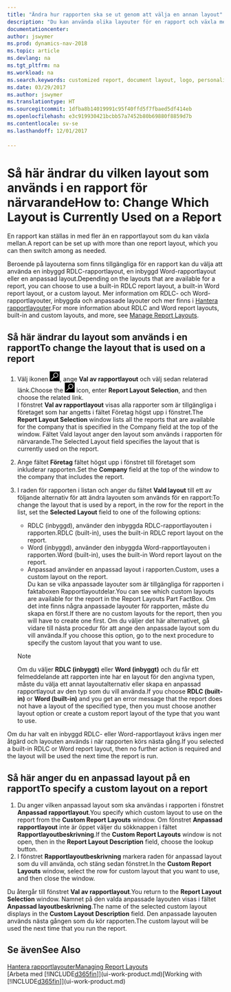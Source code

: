```yaml
---
title: "Ändra hur rapporten ska se ut genom att välja en annan layout"
description: "Du kan använda olika layouter för en rapport och växla mellan layouter för att ändra utseendet på en rapport."
documentationcenter: 
author: jswymer
ms.prod: dynamics-nav-2018
ms.topic: article
ms.devlang: na
ms.tgt_pltfrm: na
ms.workload: na
ms.search.keywords: customized report, document layout, logo, personalize
ms.date: 03/29/2017
ms.author: jswymer
ms.translationtype: HT
ms.sourcegitcommit: 1dfba8b14019991c95f40ffd5f7fbaed5df414eb
ms.openlocfilehash: e3c919930421bcbb57a7452b80b69880f8859d7b
ms.contentlocale: sv-se
ms.lasthandoff: 12/01/2017

---
```

# <a name="how-to-change-which-layout-is-currently-used-on-a-report"></a><span data-ttu-id="2dba6-103">Så här ändrar du vilken layout som används i en rapport för närvarande</span><span class="sxs-lookup"><span data-stu-id="2dba6-103">How to: Change Which Layout is Currently Used on a Report</span></span>
<span data-ttu-id="2dba6-104">En rapport kan ställas in med fler än en rapportlayout som du kan växla mellan.</span><span class="sxs-lookup"><span data-stu-id="2dba6-104">A report can be set up with more than one report layout, which you can then switch among as needed.</span></span>

<span data-ttu-id="2dba6-105">Beroende på layouterna som finns tillgängliga för en rapport kan du välja att använda en inbyggd RDLC-rapportlayout, en inbyggd Word-rapportlayout eller en anpassad layout.</span><span class="sxs-lookup"><span data-stu-id="2dba6-105">Depending on the layouts that are available for a report, you can choose to use a built-in RDLC report layout, a built-in Word report layout, or a custom layout.</span></span> <span data-ttu-id="2dba6-106">Mer information om RDLC- och Word-rapportlayouter, inbyggda och anpassade layouter och mer finns i [Hantera rapportlayouter](ui-manage-report-layouts.md).</span><span class="sxs-lookup"><span data-stu-id="2dba6-106">For more information about RDLC and Word report layouts, built-in and custom layouts, and more, see [Manage Report Layouts](ui-manage-report-layouts.md).</span></span>

## <a name="to-change-the-layout-that-is-used-on-a-report"></a><span data-ttu-id="2dba6-107">Så här ändrar du layout som används i en rapport</span><span class="sxs-lookup"><span data-stu-id="2dba6-107">To change the layout that is used on a report</span></span>
1. <span data-ttu-id="2dba6-108">Välj ikonen ![Söka efter sida eller rapport](media/ui-search/search_small.png "ikonen Söka efter sida eller rapport"), ange **Val av rapportlayout** och välj sedan relaterad länk.</span><span class="sxs-lookup"><span data-stu-id="2dba6-108">Choose the ![Search for Page or Report](media/ui-search/search_small.png "Search for Page or Report icon") icon, enter **Report Layout Selection**, and then choose the related link.</span></span>  
   <span data-ttu-id="2dba6-109">I fönstret **Val av rapportlayout** visas alla rapporter som är tillgängliga i företaget som har angetts i fältet Företag högst upp i fönstret.</span><span class="sxs-lookup"><span data-stu-id="2dba6-109">The **Report Layout Selection** window lists all the reports that are available for the company that is specified in the Company field at the top of the window.</span></span> <span data-ttu-id="2dba6-110">Fältet Vald layout anger den layout som används i rapporten för närvarande.</span><span class="sxs-lookup"><span data-stu-id="2dba6-110">The Selected Layout field specifies the layout that is currently used on the report.</span></span>
2. <span data-ttu-id="2dba6-111">Ange fältet **Företag** fältet högst upp i fönstret till företaget som inkluderar rapporten.</span><span class="sxs-lookup"><span data-stu-id="2dba6-111">Set the **Company** field at the top of the window to the company that includes the report.</span></span>
3. <span data-ttu-id="2dba6-112">I raden för rapporten i listan och anger du fältet **Vald layout** till ett av följande alternativ för att ändra layouten som används för en rapport:</span><span class="sxs-lookup"><span data-stu-id="2dba6-112">To change the layout that is used by a report, in the row for the report in the list, set the **Selected Layout** field to one of the following options:</span></span>
   * <span data-ttu-id="2dba6-113">RDLC (inbyggd), använder den inbyggda RDLC-rapportlayouten i rapporten.</span><span class="sxs-lookup"><span data-stu-id="2dba6-113">RDLC (built-in), uses the built-in RDLC report layout on the report.</span></span>
   * <span data-ttu-id="2dba6-114">Word (inbyggd), använder den inbyggda Word-rapportlayouten i rapporten.</span><span class="sxs-lookup"><span data-stu-id="2dba6-114">Word (built-in), uses the built-in Word report layout on the report.</span></span>
   * <span data-ttu-id="2dba6-115">Anpassad använder en anpassad layout i rapporten.</span><span class="sxs-lookup"><span data-stu-id="2dba6-115">Custom, uses a custom layout on the report.</span></span>  
     <span data-ttu-id="2dba6-116">Du kan se vilka anpassade layouter som är tillgängliga för rapporten i faktaboxen Rapportlayoutdelar.</span><span class="sxs-lookup"><span data-stu-id="2dba6-116">You can see which custom layouts are available for the report in the Report Layouts Part FactBox.</span></span> <span data-ttu-id="2dba6-117">Om det inte finns några anpassade layouter för rapporten, måste du skapa en först.</span><span class="sxs-lookup"><span data-stu-id="2dba6-117">If there are no custom layouts for the report, then you will have to create one first.</span></span> <span data-ttu-id="2dba6-118">Om du väljer det här alternativet, gå vidare till nästa procedur för att ange den anpassade layout som du vill använda.</span><span class="sxs-lookup"><span data-stu-id="2dba6-118">If you choose this option, go to the next procedure to specify the custom layout that you want to use.</span></span>

    > [!NOTE]  
    >   <span data-ttu-id="2dba6-119">Om du väljer **RDLC (inbyggt)** eller **Word (inbyggt)** och du får ett felmeddelande att rapporten inte har en layout för den angivna typen, måste du välja ett annat layoutalternativ eller skapa en anpassad rapportlayout av den typ som du vill använda.</span><span class="sxs-lookup"><span data-stu-id="2dba6-119">If you choose **RDLC (built-in)** or **Word (built-in)** and you get an error message that the report does not have a layout of the specified type, then you must choose another layout option or create a custom report layout of the type that you want to use.</span></span>

<span data-ttu-id="2dba6-120">Om du har valt en inbyggd RDLC- eller Word-rapportlayout krävs ingen mer åtgärd och layouten används i när rapporten körs nästa gång.</span><span class="sxs-lookup"><span data-stu-id="2dba6-120">If you selected a built-in RDLC or Word report layout, then no further action is required and the layout will be used the next time the report is run.</span></span>

## <a name="to-specify-a-custom-layout-on-a-report"></a><span data-ttu-id="2dba6-121">Så här anger du en anpassad layout på en rapport</span><span class="sxs-lookup"><span data-stu-id="2dba6-121">To specify a custom layout on a report</span></span>
1. <span data-ttu-id="2dba6-122">Du anger vilken anpassad layout som ska användas i rapporten i fönstret **Anpassad rapportlayout**.</span><span class="sxs-lookup"><span data-stu-id="2dba6-122">You specify which custom layout to use on the report from the **Custom Report Layouts** window.</span></span> <span data-ttu-id="2dba6-123">Om fönstret **Anpassad rapportlayout** inte är öppet väljer du sökknappen i fältet **Rapportlayoutbeskrivning**.</span><span class="sxs-lookup"><span data-stu-id="2dba6-123">If the **Custom Report Layouts** window is not open, then in the **Report Layout Description** field, choose the lookup button.</span></span>
2. <span data-ttu-id="2dba6-124">I fönstret **Rapportlayoutbeskrivning** markera raden för anpassad layout som du vill använda, och stäng sedan fönstret.</span><span class="sxs-lookup"><span data-stu-id="2dba6-124">In the **Custom Report Layouts** window, select the row for custom layout that you want to use, and then close the window.</span></span>

<span data-ttu-id="2dba6-125">Du återgår till fönstret **Val av rapportlayout**.</span><span class="sxs-lookup"><span data-stu-id="2dba6-125">You return to the **Report Layout Selection** window.</span></span> <span data-ttu-id="2dba6-126">Namnet på den valda anpassade layouten visas i fältet **Anpassad layoutbeskrivning**.</span><span class="sxs-lookup"><span data-stu-id="2dba6-126">The name of the selected custom layout displays in the **Custom Layout Description** field.</span></span> <span data-ttu-id="2dba6-127">Den anpassade layouten används nästa gången som du kör rapporten.</span><span class="sxs-lookup"><span data-stu-id="2dba6-127">The custom layout will be used the next time that you run the report.</span></span>

## <a name="see-also"></a><span data-ttu-id="2dba6-128">Se även</span><span class="sxs-lookup"><span data-stu-id="2dba6-128">See Also</span></span>
[<span data-ttu-id="2dba6-129">Hantera rapportlayouter</span><span class="sxs-lookup"><span data-stu-id="2dba6-129">Managing Report Layouts</span></span>](ui-manage-report-layouts.md)  
<span data-ttu-id="2dba6-130">[Arbeta med [!INCLUDE[d365fin](includes/d365fin_md.md)]](ui-work-product.md)</span><span class="sxs-lookup"><span data-stu-id="2dba6-130">[Working with [!INCLUDE[d365fin](includes/d365fin_md.md)]](ui-work-product.md)</span></span>

